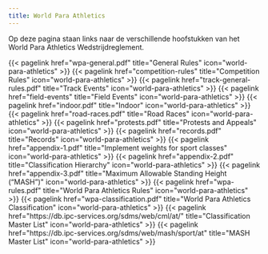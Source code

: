```yaml
---
title: World Para Athletics
---
```


Op deze pagina staan links naar de verschillende hoofstukken van het World Para Athletics Wedstrijdreglement.
<br>

</section>

<section class="flex flex-col flex-wrap min-w-full mt-4 sm:min-w-0">
{{< pagelink href="wpa-general.pdf" title="General Rules" icon="world-para-athletics" >}}
{{< pagelink href="competition-rules" title="Competition Rules" icon="world-para-athletics" >}}
{{< pagelink href="track-general-rules.pdf" title="Track Events" icon="world-para-athletics" >}}
{{< pagelink href="field-events" title="Field Events" icon="world-para-athletics" >}}
{{< pagelink href="indoor.pdf" title="Indoor" icon="world-para-athletics" >}}
{{< pagelink href="road-races.pdf" title="Road Races" icon="world-para-athletics" >}}
{{< pagelink href="protests.pdf" title="Protests and Appeals" icon="world-para-athletics" >}}
{{< pagelink href="records.pdf" title="Records" icon="world-para-athletics" >}}
{{< pagelink href="appendix-1.pdf" title="Implement weights for sport classes" icon="world-para-athletics" >}}
{{< pagelink href="appendix-2.pdf" title="Classification Hierarchy" icon="world-para-athletics" >}}
{{< pagelink href="appendix-3.pdf" title="Maximum Allowable Standing Height (“MASH”)" icon="world-para-athletics" >}}
{{< pagelink href="wpa-rules.pdf" title="World Para Athletics Rules" icon="world-para-athletics" >}}
{{< pagelink href="wpa-classification.pdf" title="World Para Athletics Classification" icon="world-para-athletics" >}}
{{< pagelink href="https://db.ipc-services.org/sdms/web/cml/at/" title="Classification Master List" icon="world-para-athletics" >}}
{{< pagelink href="https://db.ipc-services.org/sdms/web/mash/sport/at" title="MASH Master List" icon="world-para-athletics" >}}